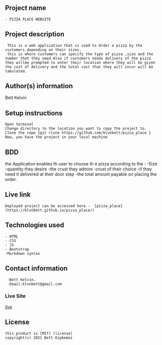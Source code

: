 ## Project name
    - PIZZA PLACE WEBSITE

## Project description
     This is a web application that is used to Order a pizza by the customers depending on their sizes.
     this is where customers can specify the type of pizza ,size and the number that they need.Also if customers needs delivery of the pizza they willbe prompted to enter their location where they will be given the cost of delivery and the total cost that they will incur will be tabulated.
  

## Author(s) information
 Bett Kelvin
 
  
## Setup instructions
    Open terminal
    Change directory to the location you want to copy the project to.
    Clone the repo {git clone https://github.com/klvnbett/pizza_place }
    Now, you have the project in your local machine



## BDD
   the Application  enables th user to choose th e pizza  according to the :
        -Size
        -quantity they desire
        -the crust they admire
        -crust of their choice
        -if they need it delivered at their door step
        -the total amount payable on placing the order.
  
## Live link
    Deployed project can be accessed here -  [pizza_place](https://klvnbett.github.io/pizza_place/)

## Technologies used
    - HTML
    - CSS
    - JS
    - Bootstrap
    -Markdown syntax
  
## Contact information
     -Bett Kelvin.
     -Email:klvnbett@gmail.com
### Live Site
[live](https://klvnbett.github.io/pizza_place/)
  
## License 
    this product is [MIT] (license)
    copyright(c) 2021 Bett Kipkemoi